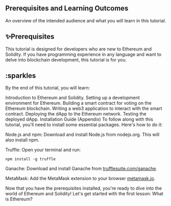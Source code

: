 ## Prerequisites and Learning Outcomes
An overview of the intended audience and what you will learn in this tutorial.

## :sparkles:Prerequisites
This tutorial is designed for developers who are new to Ethereum and Solidity. If you have programming experience in any language and want to delve into blockchain development, this tutorial is for you.


## :sparkles

By the end of this tutorial, you will learn:

Introduction to Ethereum and Solidity.
Setting up a development environment for Ethereum.
Building a smart contract for voting on the Ethereum blockchain.
Writing a web3 application to interact with the smart contract.
Deploying the dApp to the Ethereum network.
Testing the deployed dApp.
Installation Guide (Appendix)
To follow along with this tutorial, you'll need to install some essential packages. Here's how to do it:

Node.js and npm:
Download and install Node.js from nodejs.org. This will also install npm.

Truffle:
Open your terminal and run:
```
npm install -g truffle
```
Ganache:
Download and install Ganache from [trufflesuite.com/ganache](https://archive.trufflesuite.com/ganache/).

MetaMask:
Add the MetaMask extension to your browser [metamask.io](https://metamask.io/download/).

Now that you have the prerequisites installed, you're ready to dive into the world of Ethereum and Solidity! Let's get started with the first lesson: What is Ethereum?
